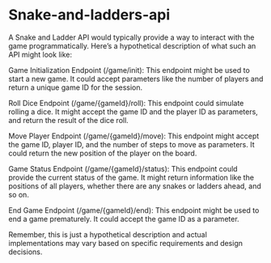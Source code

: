 # Snake-and-ladders-api
A Snake and Ladder API would typically provide a way to interact with the game programmatically. Here’s a hypothetical description of what such an API might look like:

Game Initialization Endpoint (/game/init): This endpoint might be used to start a new game. It could accept parameters like the number of players and return a unique game ID for the session.

Roll Dice Endpoint (/game/{gameId}/roll): This endpoint could simulate rolling a dice. It might accept the game ID and the player ID as parameters, and return the result of the dice roll.

Move Player Endpoint (/game/{gameId}/move): This endpoint might accept the game ID, player ID, and the number of steps to move as parameters. It could return the new position of the player on the board.

Game Status Endpoint (/game/{gameId}/status): This endpoint could provide the current status of the game. It might return information like the positions of all players, whether there are any snakes or ladders ahead, and so on.

End Game Endpoint (/game/{gameId}/end): This endpoint might be used to end a game prematurely. It could accept the game ID as a parameter.

Remember, this is just a hypothetical description and actual implementations may vary based on specific requirements and design decisions.

